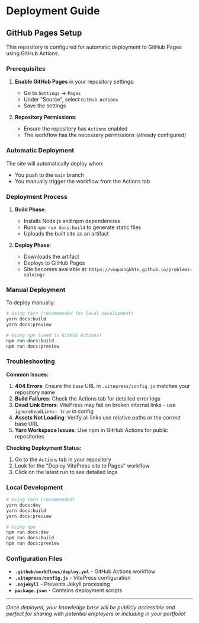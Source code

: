 # Deployment Guide

## GitHub Pages Setup

This repository is configured for automatic deployment to GitHub Pages using GitHub Actions.

### Prerequisites

1. **Enable GitHub Pages** in your repository settings:

   - Go to `Settings` → `Pages`
   - Under "Source", select `GitHub Actions`
   - Save the settings

2. **Repository Permissions**:
   - Ensure the repository has `Actions` enabled
   - The workflow has the necessary permissions (already configured)

### Automatic Deployment

The site will automatically deploy when:
- You push to the `main` branch
- You manually trigger the workflow from the Actions tab

### Deployment Process

1. **Build Phase**:
   - Installs Node.js and npm dependencies
   - Runs `npm run docs:build` to generate static files
   - Uploads the built site as an artifact

2. **Deploy Phase**:
   - Downloads the artifact
   - Deploys to GitHub Pages
   - Site becomes available at: `https://vuquangkhtn.github.io/problems-solving/`

### Manual Deployment

To deploy manually:

```bash
# Using Yarn (recommended for local development)
yarn docs:build
yarn docs:preview

# Using npm (used in GitHub Actions)
npm run docs:build
npm run docs:preview
```

### Troubleshooting

**Common Issues:**

1. **404 Errors**: Ensure the `base` URL in `.vitepress/config.js` matches your repository name
2. **Build Failures**: Check the Actions tab for detailed error logs
3. **Dead Link Errors**: VitePress may fail on broken internal links - use `ignoreDeadLinks: true` in config
4. **Assets Not Loading**: Verify all links use relative paths or the correct base URL
5. **Yarn Workspace Issues**: Use npm in GitHub Actions for public repositories

**Checking Deployment Status:**

1. Go to the `Actions` tab in your repository
2. Look for the "Deploy VitePress site to Pages" workflow
3. Click on the latest run to see detailed logs

### Local Development

```bash
# Using Yarn (recommended)
yarn docs:dev
yarn docs:build
yarn docs:preview

# Using npm
npm run docs:dev
npm run docs:build
npm run docs:preview
```

### Configuration Files

- **`.github/workflows/deploy.yml`** - GitHub Actions workflow
- **`.vitepress/config.js`** - VitePress configuration
- **`.nojekyll`** - Prevents Jekyll processing
- **`package.json`** - Contains deployment scripts

---

_Once deployed, your knowledge base will be publicly accessible and perfect for sharing with potential employers or including in your portfolio!_